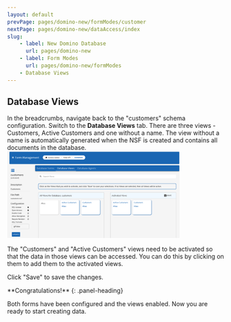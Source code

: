 ```yaml
---
layout: default
prevPage: pages/domino-new/formModes/customer
nextPage: pages/domino-new/dataAccess/index
slug:
    - label: New Domino Database
      url: pages/domino-new
    - label: Form Modes
      url: pages/domino-new/formModes
    - Database Views
---
```


## Database Views

In the breadcrumbs, navigate back to the "customers" schema configuration. Switch to the **Database Views** tab. There are three views - Customers, Active Customers and one without a name. The view without a name is automatically generated when the NSF is created and contains all documents in the database.<br/>
<img src="../images/formModes/customers_schema.png" alt="Databases" width="400px"/>

The "Customers" and "Active Customers" views need to be activated so that the data in those views can be accessed. You can do this by clicking on them to add them to the activated views. 

Click "Save" to save the changes.

<div class="panel panel-success">
**Congratulations!**
{: .panel-heading}
<div class="panel-body">

Both forms have been configured and the views enabled. Now you are ready to start creating data.
</div>
</div>
